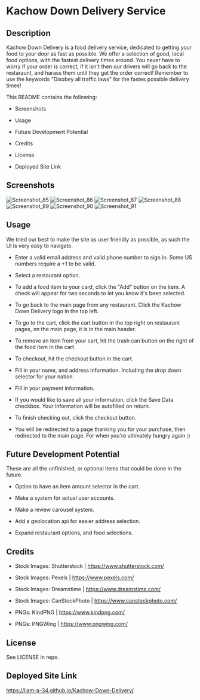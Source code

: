 # Kachow Down Delivery Service

## Description

Kachow Down Delivery is a food delivery service, dedicated to getting your food to your door as fast as possible.
We offer a selection of good, local food options, with the fastest delivery times around. You never have to worry if your order is correct, if it isn't then our drivers will go back to the restaraunt, and harass them until they get the order correct! 
Remember to use the keywords "Disobey all traffic laws" for the fastes possible delivery times!

This README contains the following:

* Screenshots

* Usage

* Future Development Potential

* Credits

* License

* Deployed Site Link

## Screenshots

![Screenshot_85](https://user-images.githubusercontent.com/113379247/204332522-6e0b9e5d-6520-4273-95c1-f1e01623e3de.png)
![Screenshot_86](https://user-images.githubusercontent.com/113379247/204332534-3caa6cc4-b9b9-4090-b175-f11953da9a2c.png)
![Screenshot_87](https://user-images.githubusercontent.com/113379247/204332559-7094c3ae-fefc-4781-af81-a31de36915fa.png)
![Screenshot_88](https://user-images.githubusercontent.com/113379247/204332588-7e464e97-acb1-4d1a-a918-3a1fe5f5525a.png)
![Screenshot_89](https://user-images.githubusercontent.com/113379247/204332605-9237de44-e87b-458a-b4a7-5f90516a6fdd.png)
![Screenshot_90](https://user-images.githubusercontent.com/113379247/204332628-6a4beb14-8be0-40b1-97b4-99af87dc5b46.png)
![Screenshot_91](https://user-images.githubusercontent.com/113379247/204332655-cf525d28-a536-4439-8f95-39f5093b2c68.png)

## Usage

We tried our best to make the site as user friendly as possible, as such the UI is very easy to navigate.

* Enter a valid email address and valid phone number to sign in. Some US numbers require a +1 to be valid.

* Select a restaurant option.

* To add a food item to your card, click the "Add" button on the item. A check will appear for two seconds to let you know it's been selected.

* To go back to the main page from any restaurant. Click the Kachow Down Delivery logo in the top left.

* To go to the cart, click the cart button in the top right on restaurant pages, on the main page, it is in the main header.

* To remove an item from your cart, hit the trash can button on the right of the food item in the cart.

* To checkout, hit the checkout button in the cart.

* Fill in your name, and address information. Including the drop down selector for your nation.

* Fill in your payment information.

* If you would like to save all your information, click the Save Data checkbox. Your information will be autofilled on return.

* To finish checking out, click the checkout button.

* You will be redirected to a page thanking you for your purchase, then redirected to the main page. For when you're ultimately hungry again ;)

## Future Development Potential

These are all the unfinished, or optional items that could be done in the future.

* Option to have an item amount selector in the cart.

* Make a system for actual user accounts.

* Make a review carousel system.

* Add a geolocation api for easier address selection.

* Expand restaurant options, and food selections.

## Credits

* Stock Images: Shutterstock | https://www.shutterstock.com/

* Stock Images: Pexels | https://www.pexels.com/

* Stock Images: Dreamstime | https://www.dreamstime.com/

* Stock Images: CanStockPhoto | https://www.canstockphoto.com/

* PNGs: KindPNG | https://www.kindpng.com/

* PNGs: PNGWing | https://www.pngwing.com/

## License 

See LICENSE in repo.

## Deployed Site Link

https://liam-a-34.github.io/Kachow-Down-Delivery/

